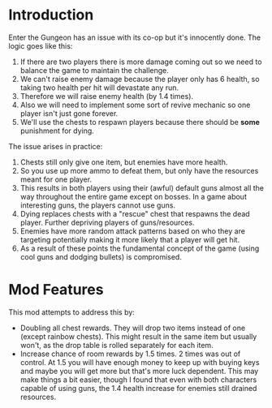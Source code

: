# Introduction

Enter the Gungeon has an issue with its co-op but it's innocently done. The logic goes like this:

1. If there are two players there is more damage coming out so we need to balance the game to maintain the challenge.
2. We can't raise enemy damage because the player only has 6 health, so taking two health per hit will devastate any run.
3. Therefore we will raise enemy health (by 1.4 times).
4. Also we will need to implement some sort of revive mechanic so one player isn't just gone forever.
5. We'll use the chests to respawn players because there should be **some** punishment for dying.

The issue arises in practice: 
1. Chests still only give one item, but enemies have more health.
2. So you use up more ammo to defeat them, but only have the resources meant for one player.
3. This results in both players using their (awful) default guns almost all the way throughout the entire game except on bosses. In a game about interesting guns, the players cannot use guns.
4. Dying replaces chests with a "rescue" chest that respawns the dead player. Further depriving players of guns/resources.
5. Enemies have more random attack patterns based on who they are targeting potentially making it more likely that a player will get hit. 
6. As a result of these points the fundamental concept of the game (using cool guns and dodging bullets) is compromised.

# Mod Features

This mod attempts to address this by:
- Doubling all chest rewards. They will drop two items instead of one (except rainbow chests). This might result in the same item but usually won't, as the drop table is rolled separately for each item.
- Increase chance of room rewards by 1.5 times. 2 times was out of control. At 1.5 you will have enough money to keep up with buying keys and maybe you will get more but that's more luck dependent. This may make things a bit easier, though I found that even with both characters capable of using guns, the 1.4 health increase for enemies still drained resources.
